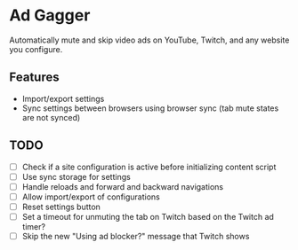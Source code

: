 # Ad Gagger

Automatically mute and skip video ads on YouTube, Twitch, and any website you configure.

## Features

- Import/export settings
- Sync settings between browsers using browser sync (tab mute states are not synced)

## TODO

- [ ] Check if a site configuration is active before initializing content script
- [ ] Use sync storage for settings
- [ ] Handle reloads and forward and backward navigations
- [ ] Allow import/export of configurations
- [ ] Reset settings button
- [ ] Set a timeout for unmuting the tab on Twitch based on the Twitch ad timer?
- [ ] Skip the new "Using ad blocker?" message that Twitch shows
